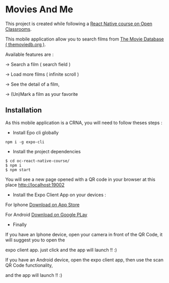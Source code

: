 Movies And Me
=============


This project is created while following a [React Native course on Open Classrooms](https://openclassrooms.com/fr/courses/4902061-developpez-une-application-mobile-react-native).

This mobile application allow you to search films from [The Movie Database ( themoviedb.org )](https://themoviedb.org).

Available features are :
 
-> Search a film ( search field )

-> Load more films ( infinite scroll )

-> See the detail of a film,

-> (Un)Mark a film as your favorite


Installation
-------------

As this mobile application is a CRNA, you will need to follow theses steps :


* Install Epo cli globally

```npm i -g expo-cli```


* Install the project dependencies

```
$ cd oc-react-native-course/
$ npm i
$ npm start
```

You will see a new page opened with a QR code in your browser at this place [http://localhost:19002](http://localhost:19002)


* Install the Expo Client App on your devices :

For Iphone [Download on App Store](https://itunes.apple.com/us/app/expo-client/id982107779?mt=8)

For Android [Download on Google PLay](https://play.google.com/store/apps/details?id=host.exp.exponent&hl=fr)


* Finally

If you have an Iphone device, open your camera in front of the QR Code, it will suggest you to open the 

expo client app. just click and the app will launch !! :)

If you have an Android device, open the expo client app, then use the scan QR Code functionality,

and the app will launch !! :)

